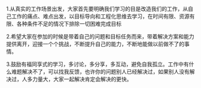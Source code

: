 1.从真实的工作场景出发，大家首先要明确我们学习的目是改造我们的工作，从自己工作的痛点、难点出发，以目标导向和工程化思维去学习，在时间有限、资源有限、各种条件不足的情况下排除一切困难完成目标

2.希望大家在参加的时候是带着自己的问题和目标任务而来，带着解决方案和能力提供离开，迎接一个个挑战，不断提升自己的能力，不断地能做以前做不了的事情。

3.鼓励有福同享式的学习，多讨论，多分享，多互动，避免自我孤立。工作中有什么难题解决不了，可以找我反馈，也许你的问题别人已经解决过，如果别人没有解决过，人多力量大，大家一起解决肯定会解决的更快。
